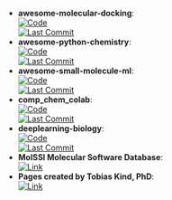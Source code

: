 - **awesome-molecular-docking**:   
	[![Code](https://img.shields.io/github/stars/yangnianzu0515/awesome-molecular-docking?style=for-the-badge&logo=github)](https://github.com/yangnianzu0515/awesome-molecular-docking)  
	[![Last Commit](https://img.shields.io/github/last-commit/yangnianzu0515/awesome-molecular-docking?style=for-the-badge&logo=github)](https://github.com/yangnianzu0515/awesome-molecular-docking)  
- **awesome-python-chemistry**:   
	[![Code](https://img.shields.io/github/stars/lmmentel/awesome-python-chemistry?style=for-the-badge&logo=github)](https://github.com/lmmentel/awesome-python-chemistry)  
	[![Last Commit](https://img.shields.io/github/last-commit/lmmentel/awesome-python-chemistry?style=for-the-badge&logo=github)](https://github.com/lmmentel/awesome-python-chemistry)  
- **awesome-small-molecule-ml**:   
	[![Code](https://img.shields.io/github/stars/benb111/awesome-small-molecule-ml?style=for-the-badge&logo=github)](https://github.com/benb111/awesome-small-molecule-ml)  
	[![Last Commit](https://img.shields.io/github/last-commit/benb111/awesome-small-molecule-ml?style=for-the-badge&logo=github)](https://github.com/benb111/awesome-small-molecule-ml)  
- **comp_chem_colab**:   
	[![Code](https://img.shields.io/github/stars/yboulaamane/comp_chem_colab?style=for-the-badge&logo=github)](https://github.com/yboulaamane/comp_chem_colab)  
	[![Last Commit](https://img.shields.io/github/last-commit/yboulaamane/comp_chem_colab?style=for-the-badge&logo=github)](https://github.com/yboulaamane/comp_chem_colab)  
- **deeplearning-biology**:   
	[![Code](https://img.shields.io/github/stars/hussius/deeplearning-biology?style=for-the-badge&logo=github)](https://github.com/hussius/deeplearning-biology#chemoinformatics-and-drug-discovery-)  
	[![Last Commit](https://img.shields.io/github/last-commit/hussius/deeplearning-biology?style=for-the-badge&logo=github)](https://github.com/hussius/deeplearning-biology#chemoinformatics-and-drug-discovery-)  
- **MolSSI Molecular Software Database**:   
	[![Link](https://img.shields.io/badge/Link-offline-red?style=for-the-badge&logo=xamarin&logoColor=red)](https://molssi.org/software-search/)  
- **Pages created by Tobias Kind, PhD**:   
	[![Link](https://img.shields.io/badge/Link-online-brightgreen?style=for-the-badge&logo=cachet&logoColor=65FF8F)](https://fiehnlab.ucdavis.edu/staff/kind/metabolomics)  

